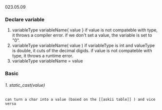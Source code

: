 023.05.09

### Declare variable
1. variableType variableName{ value }
	if value is not compateble with type, it throws a compiler error.
	if we don't set a value, the variable is set to "0".
2. variableType variableName( value )
	if variableType is int and valueType is double, it cuts of the decimal digids.
	if value is not compateble with type, it throws a runtime error.
3. variableType variableName = value


### Basic
###### 1. static_cast<type>(value)
	can turn a char into a value (based on the [[askii table]] ) and vice versa



